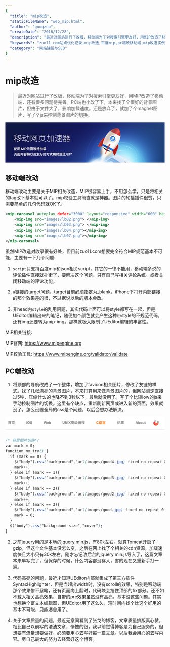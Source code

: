 ```yaml
---
{
  "title": "mip改造",
  "staticFileName": "web_mip.html",
  "author": "guoqzuo",
  "createDate": "2016/12/28",
  "description": "最近对网站进行了改版，移动端为了对搜索引擎更友好，用MIP改造了移动端，还有很多问题待完善。PC端也小改了下，本来找了个很好的背景图片，但由于文件大了，影响加载速度。还是放弃了，就加了个magnet图片，写了个js来控制背景图片的切换。",
  "keywords": "zuo11.com站点优化记录,mip改造,百度mip,pc端改移动端,mip改造实例",
  "category": "网站建设与SEO"
}
---
```


# mip改造

> 最近对网站进行了改版，移动端为了对搜索引擎更友好，用MIP改造了移动端，还有很多问题待完善。PC端也小改了下，本来找了个很好的背景图片，但由于文件大了，影响加载速度。还是放弃了，就加了个magnet图片，写了个js来控制背景图片的切换。

![web_mip_1.png](../../../images/blog/web/web_mip_1.png)

## 移动端改动
移动端改动主要是关于MIP相关改造，MIP很容易上手，不用怎么学，只是将相关的tag改下基本就可以了。mip校验工具简直就是神器。图片的轮播插件很赞，只需要简单的几句代码就OK了。
```xml
<mip-carousel autoplay defer="3000" layout="responsive" width="600" height="400">
    <mip-img src="images/lb02.png"> </mip-img>
    <mip-img src="images/lb03.png"> </mip-img>
    <mip-img src="images/lb04.png"></mip-img>
    <mip-img src="images/lb07.png"></mip-img>
</mip-carousel>
```
虽然MIP改造对收录很有好处，但目前zuo11.com想要完全符合MIP规范基本不可能，主要有一下几个问题:

1. `script`只支持百度mip和json相关script，其它的一律不能用，移动端多说的评论插件直接就扑街了，要解决这个问题，只有自己写相关评论系统。或者关闭移动端的评论功能。

2. `a`链接的target问题，target目前必须指定为_blank，iPhone下打开内部链接的那个效果差的很，不过据说以后的版本会改。

3. 非head内`style`的乱用问题，其实代码上面可以将style都写在一起，但是UEditor编辑出来的笔记，随便加个颜色就会产生这种带style的不规范代码，还有img还要转为mip-img。那样就极大限制了UEditor编辑的丰富性。

MIP相关链接:

MIP官网: https://www.mipengine.org

MIP校验工具: https://www.mipengine.org/validator/validate

## PC端改动
1. 将顶部的导航改成了一个整体，增加了favicon相关图片，修改了友链的样式。找了几张漂亮的背景图片，本来打算用来做背景图片的，但网站测速直接过5秒，压缩什么的也降不到3秒以下，最后就没用了。写了个比较low的js来手动控制图片的切换。这里有个缺点，重新刷新网页或进入新的页面，效果就没了。怎么设置全局的css是个问题，以后会想办法解决。

![web_mip_2.png](../../../images/blog/web/web_mip_2.png)

```css
/* 背景图片切换*/
var mark = 0;
function my_try() {
  if (mark == 0) {
    $("body").css("background","url(images/good4.jpg) fixed no-repeat 0 0");
    mark++;
  } else if (mark == 1){
    $("body").css("background","url(images/good3.jpg) fixed no-repeat 0 0");
    mark++;
  } else if (mark == 2){
    $("body").css("background","url(images/good2.jpg) fixed no-repeat 0 0");
    mark++;
  } else if (mark == 3){
    $("body").css("background","url(images/good.jpg) fixed no-repeat 0 0");
    mark = 0;
  }
  $("body").css("background-size","cover");
}
```

2. 之前jquery用的是本地的jquery.min.js，有80k左右。就算Tomcat开启了gzip，但这个文件基本没怎么变，之后在网上找了个相关的cdn资源，加载速度快且大小只有30k左右。刚才忘记改后台的jquery.min.js导入了，这篇文章本来早写完了，但保存的时候，什么内容都没存入，害的现在又重新手打一遍。

3. 代码高亮的问题，最近才知道UEditor内部就集成了第三方插件SyntaxHighlighter，但是当超出width时，没有scroll的效果，特别是移动端那个效果惨不忍睹，还有页面向上翻时，代码块会挡住顶部的fix部分。还不如不载入相关高亮效果，自带的pre效果虽然没有高亮，基本没这些问题。其实也想换个富文本编辑器，但UEditor用了这么久，短时间内找个比这个好用的基本不可能，只能凑合用了。

4. 关于文章质量的问题，最近无意间看到了张戈的博客，文章质量排版真心赞，相比自己以前写的渣渣文章，惭愧的很，我以前觉得博客是为自己服务的，但想要有流量想要做好，必须要用心去写好每一篇文章。以后我会用心的去写内容。尽自己最大的努力去经营好这个博客。

